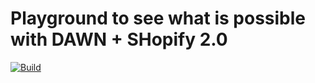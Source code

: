# Playground  to see what is possible with DAWN + SHopify 2.0
[![Build](https://github.com/pveen2/sunup-shopify/actions/workflows/webpack-build.yml/badge.svg)](https://github.com/pveen2/sunup-shopify/actions/workflows/webpack-build.yml)
